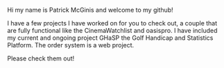 Hi my name is Patrick McGinis and welcome to my github! 

I have a few projects I have worked on for you to check out, a couple that are fully functional like the CinemaWatchlist and oasispro.
I have included my current and ongoing project GHaSP the Golf Handicap and Statistics Platform.
The order system is a web project.

Please check them out!
<!---
patrickmcginnis/patrickmcginnis is a ✨ special ✨ repository because its `README.md` (this file) appears on your GitHub profile.
You can click the Preview link to take a look at your changes.
--->
